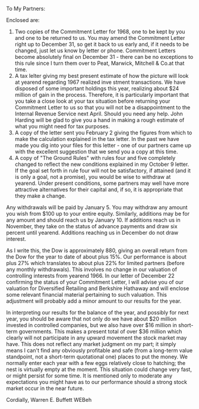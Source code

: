 
To My Partners:

Enclosed are:

1. Two copies of the Commitment Letter for 1968, one to be kept by you and one to be returned to us. You may amend the Commitment Letter right up to December 31, so get it back to us early and, if it needs to be changed, just let us know by letter or phone. Commitment Letters become absolutely final on December 31 - there can be no exceptions to this rule since I turn them over to Peat, Marwick, Mitchell & Co.at that time.
2. A tax lelter giving my best present estimate of how the picture will look at yearend regarding 1967 realized inve stment transactions. We have disposed of some important holdings this year, realizing about $24 million of gain in the process. Therefore, it is particularly important that you take a close look at your tax situation before returning your Commitment Letter to us so that you will not be a disappointment to the Internal Revenue Service next April. Should you need any help. John Harding will be glad to give you a hand in making a rough estimate of what you might need for tax purposes.
3. A copy of the letter sent you February 2 giving the figures from which to make the calculation explained in the tax letter. In the past we have made you dig into your files for this letter - one of our partners came up with the excellent suggestion that we send you a copy at this time. 
4. A copy of "The Ground Rules" with rules four and five completely changed to reflect the new conditions explained in my October 9 letter. If the goal set forth in rule four will not be satisfactory, if attained (and it is only a goal, not a promise), you would be wise to withdraw at yearend. Under present conditions, some partners may well have more attractive alternatives for their capital and, if so, it is appropriate that they make a change.

Any withdrawals will be paid by January 5. You may withdraw any amount you wish from $100 up to your entire equity. Similarly, additions may be for any amount and should reach us by January 10. If additions reach us in November, they take on the status of advance payments and draw six percent until yearend. Additions reaching us in December do not draw interest. 

As I write this, the Dow is approximately 880, giving an overall return from the Dow for the year to date of about plus 15%. Our performance is about plus 27% which translates to about plus 22% for limited partners (before any monthly withdrawals). This involves no change in our valuation of controlling interests from yearend 1966. In our letter of December 22 confirming the status of your Commitment Letter, I will advise you of our valuation for Diversified Retailing and Berkshire Hathaway and will enclose some relevant financial material pertaining to such valuation. This adjustment will probably add a minor amount to our results for the year.

In interpreting our results for the balance of the year, and possibly for next year, you should be aware that not only do we have about $20 million invested in controlled companies, but we also have over $16 million in short-term governments. This makes a present total of over $36 million which clearly will not participate in any upward movement the stock market may have. This does not reflect any market judgment on my part; it simply means I can't find any obviously profitable and safe (from a long-term value standpoint, not a short-term quotational one) places to put the money. We normally enter each year with a few eggs relatively close to hatching; the nest is virtually empty at the moment. This situation could change very fast, or might persist for some time. It is mentioned only to moderate any expectations you might have as to our performance should a strong stock market occur in the near future.

Cordially,
Warren E. Buffett 
WEBeh